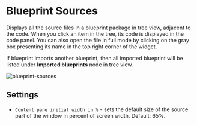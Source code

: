 # Blueprint Sources
Displays all the source files in a blueprint package in tree view, adjacent to the code. When you click an item in the tree, its code is displayed in the code panel. You can also open the file in full mode by clicking on the gray box presenting its name in the top right corner of the widget.

If blueprint imports another blueprint, then all imported blueprint will be listed under **Imported blueprints** node in tree view.  

![blueprint-sources](https://docs.cloudify.co/latest/images/ui/widgets/blueprint-sources.png)


## Settings

* `Content pane initial width in %` - sets the default size of the source part of the window in percent of screen width. Default: 65%. 
